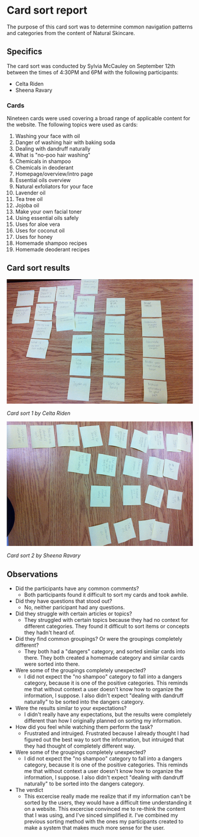 # Card sort report

The purpose of this card sort was to determine common navigation patterns and categories from the content of Natural Skincare.

## Specifics

The card sort was conducted by Sylvia McCauley on September 12th between the times of 4:30PM and 6PM with the following participants:

- Celta Riden
- Sheena Ravary

### Cards

Nineteen cards were used covering a broad range of applicable content for the website. The following topics were used as cards:

1. Washing your face with oil
2. Danger of washing hair with baking soda
3. Dealing with dandruff naturally
4. What is "no-poo hair washing"
5. Chemicals in shampoo
6. Chemicals in deoderant
7. Homepage/overview/intro page
8. Essential oils overview
9. Natural exfoliators for your face
10. Lavender oil
11. Tea tree oil
12. Jojoba oil
13. Make your own facial toner
14. Using essential oils safely
15. Uses for aloe vera
16. Uses for coconut oil
17. Uses for honey
18. Homemade shampoo recipes
19. Homemade deoderant recipes


## Card sort results

![Card sort 1 results](card-sort-1.jpg)

*Card sort 1 by Celta Riden*

![Card sort 2 results](card-sort-2.jpg)

*Card sort 2 by Sheena Ravary*

## Observations

- Did the participants have any common comments?
	- Both participants found it difficult to sort my cards and took awhile.
- Did they have questions that stood out?
	- No, neither paricipant had any questions. 
- Did they struggle with certain articles or topics?
	- They struggled with certain topics because they had no context for different categories. They found it difficult to sort items or concepts they hadn't heard of.
- Did they find common groupings? Or were the groupings completely different?
	- They both had a "dangers" category, and sorted similar cards into there. They both created a homemade category and similar cards were sorted into there. 
- Were some of the groupings completely unexpected?
	- I did not expect the "no shampoo" category to fall into a dangers category, because it is one of the positive categories. This reminds me that without context a user doesn't know how to organize the information, I suppose. I also didn't expect "dealing with dandruff naturally" to be sorted into the dangers category.
- Were the results similar to your expectations?
	- I didn't really have any expectations, but the results were completely different than how I originally planned on sorting my information. 
- How did you feel while watching them perform the task?
	- Frustrated and intruiged. Frustrated because I already thought I had figured out the best way to sort the information, but intruiged that they had thought of completely different way. 
- Were some of the groupings completely unexpected?
	- I did not expect the "no shampoo" category to fall into a dangers category, because it is one of the positive categories. This reminds me that without context a user doesn't know how to organize the information, I suppose. I also didn't expect "dealing with dandruff naturally" to be sorted into the dangers category.
- The verdict
	- This excercise really made me realize that if my information can't be sorted by the users, they would have a difficult time understanding it on a website. This excercise convinced me to re-think the content that I was using, and I've sinced simplified it. I've combined my previous sorting method with the ones my participants created to make a system that makes much more sense for the user. 